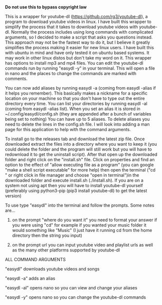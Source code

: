 **Do not use this to bypass copyright law**

This is a wrapper for youtube-dl (https://github.com/rg3/youtube-dl), a program to download youtube videos in linux. I have built this wrapper to simplify the process that it takes to download youtube videos with youtube-dl. Normally the process includes using long commands with complicated arguments, so I decided to make a script that asks you questions instead. This approach may not be the fastest way to do it, but I believe it greatly simplifies the process making it easier for new linux users. I have built this with ubuntu in mind and have only tested it on ubuntu based systems. It may work in other linux distos but don't take my word on it. This wrapper has options to install mp3 and mp4 files. You can edit the youtube-dl commands run by running "easydl -y" in your terminal. This will open a file in nano and the places to change the commands are marked with comments.

You can now add aliases by running easydl -a (coming from easydl -alias if it helps you remember). This basically makes a nickname for a specific location on your machine so that you don't have to type out the entire directory every time. You can list your directories by running easydl -al (coming from easydl -alias list). When you set an alias it is stored in ~/.config/easydl/config.sh (they are appended after a bunch of variables being set to nothing) You can have up to 5 aliases. To delete aliases you need to delete the lines in the config.sh file. I will look into adding a man page for this application to help with the command arguments.

To install go to the releases tab and download the latest zip file. Once downloaded extract the files into a directory where you want to keep it (you could delete the folder and the program will still work but you will have to redownload it to get the uninstall script). After that open up the downloaded folder and right click on the "install.sh" file. Click on properties and find an option to the effect of "allow executing file as a program" (you can google "make a shell script executable" for more help) then open the terminal ("cd <path to directory>" or right click in file manager and choose "open in terminal")in the downloaded folder and execute install.sh (./install.sh).
If you are on a system not using apt then you will have to install youtube-dl yourself (preferably using python3-pip (pip3 install youtube-dl) to get the latest version)

To use type "easydl" into the terminal and follow the prompts. Some notes are...
  1. on the prompt "where do you want it" you need to format your answer if you were using "cd" for example if you wanted your music folder it would something like "Music" (I just have it running cd from the home directory then the string you input)
  
  2. on the prompt url you can input youtube video and playlist urls as well as the many other platforms supported by youtube-dl

ALL COMMAND ARGUMENTS

"easydl" downloads youtube videos and songs

"easydl -a" adds an alias

"easydl -al" opens nano so you can view and change your aliases

"easydl -y" opens nano so you can change the youtube-dl commands

